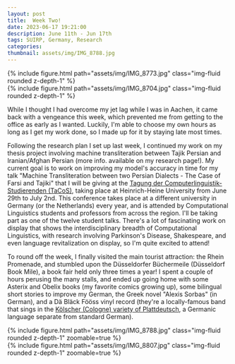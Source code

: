 ```yaml
---
layout: post
title:  Week Two!
date: 2023-06-17 19:21:00
description: June 11th - Jun 17th
tags: SUIRP, Germany, Research
categories:
thumbnail: assets/img/IMG_8788.jpg
---
```



<div class="row mt-3">
    <div class="col-sm mt-3 mt-md-0">
        {% include figure.html path="assets/img/IMG_8773.jpg" class="img-fluid rounded z-depth-1" %}
    </div>
    <div class="col-sm mt-3 mt-md-0">
        {% include figure.html path="assets/img/IMG_8704.jpg" class="img-fluid rounded z-depth-1" %}
    </div>
</div>
<div class="caption">
</div>

While I thought I had overcome my jet lag while I was in Aachen, it came back with a vengeance this week, which prevented me from getting to the office as early as I wanted. Luckily, I'm able to choose my own hours as long as I get my work done, so I made up for it by staying late most times.

Following the research plan I set up last week, I continued my work on my thesis project involving machine transliteration between Tajik Persian and Iranian/Afghan Persian (more info. available on my research page!). My current goal is to work on improving my model's accuracy in time for my talk "Machine Transliteration between two Persian Dialects - The Case of Farsi and Tajiki" that I will be giving at the [Tagung der Computerlinguistik-Studierenden (TaCoS)](https://tacosconference.github.io/), taking place at Heinrich-Heine University from June 29th to July 2nd. This conference takes place at a different university in Germany (or the Netherlands) every year, and is attended by Computational Linguistics students and professors from across the region. I'll be taking part as one of the twelve student talks. There's a lot of fascinating work on display that shows the interdisciplinary breadth of Computational Linguistics, with research involving Parkinson's Disease, Shakespeare, and even language revitalization on display, so I'm quite excited to attend!

To round off the week, I finally visited the main tourist attraction: the Rhein Promenade, and stumbled upon the Düsseldorfer Büchermeile (Düsseldorf Book Mile), a book fair held only three times a year! I spent a couple of hours perusing the many stalls, and ended up going home with some Asterix and Obelix books (my favorite comics growing up), some bilingual short stories to improve my German, the Greek novel "Alexis Sorbas" (in German), and a Dä Bläck Fööss vinyl record (they're a locally-famous band that sings in the [Kölscher (Cologne) variety of Plattdeutsch](https://en.wikipedia.org/wiki/Colognian), a Germanic language separate from standard German).



<div class="row mt-3">
    <div class="col-sm mt-3 mt-md-0">
        {% include figure.html path="assets/img/IMG_8788.jpg" class="img-fluid rounded z-depth-1" zoomable=true %}
    </div>
    <div class="col-sm mt-3 mt-md-0">
        {% include figure.html path="assets/img/IMG_8807.jpg" class="img-fluid rounded z-depth-1" zoomable=true %}
    </div>
</div>
